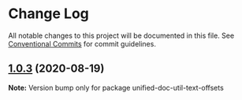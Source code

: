 # Change Log

All notable changes to this project will be documented in this file.
See [Conventional Commits](https://conventionalcommits.org) for commit guidelines.

## [1.0.3](https://github.com/unified-doc/unified-doc/tree/main/packages/unified-doc-util-text-offsets/compare/unified-doc-util-text-offsets@1.0.2...unified-doc-util-text-offsets@1.0.3) (2020-08-19)

**Note:** Version bump only for package unified-doc-util-text-offsets
